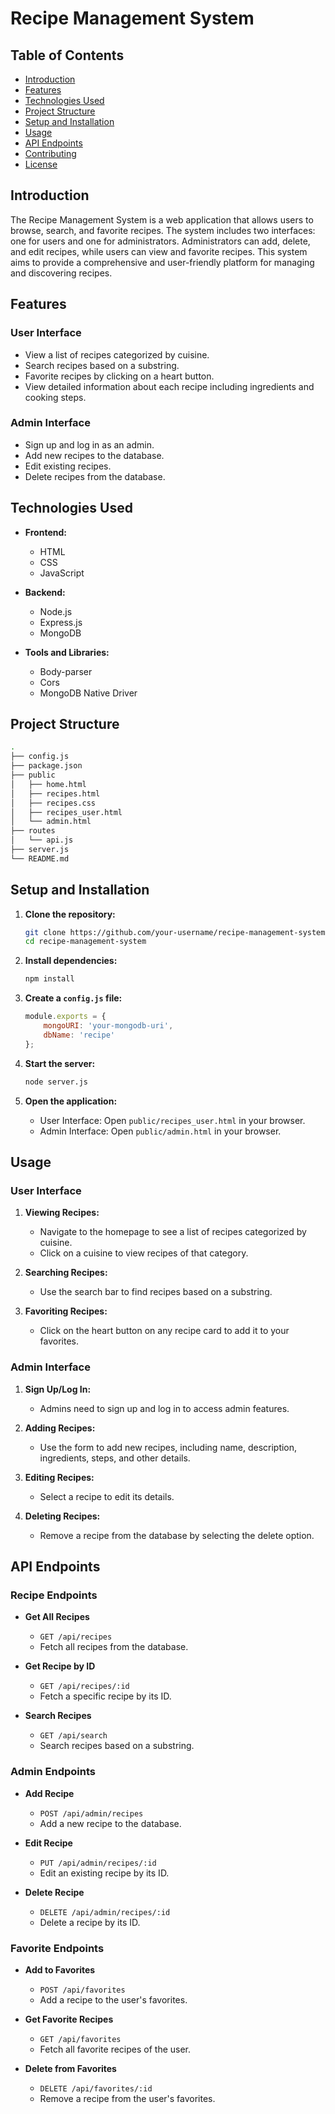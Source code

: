 

# Recipe Management System

## Table of Contents

- [Introduction](#introduction)
- [Features](#features)
- [Technologies Used](#technologies-used)
- [Project Structure](#project-structure)
- [Setup and Installation](#setup-and-installation)
- [Usage](#usage)
- [API Endpoints](#api-endpoints)
- [Contributing](#contributing)
- [License](#license)

## Introduction

The Recipe Management System is a web application that allows users to browse, search, and favorite recipes. The system includes two interfaces: one for users and one for administrators. Administrators can add, delete, and edit recipes, while users can view and favorite recipes. This system aims to provide a comprehensive and user-friendly platform for managing and discovering recipes.

## Features

### User Interface
- View a list of recipes categorized by cuisine.
- Search recipes based on a substring.
- Favorite recipes by clicking on a heart button.
- View detailed information about each recipe including ingredients and cooking steps.

### Admin Interface
- Sign up and log in as an admin.
- Add new recipes to the database.
- Edit existing recipes.
- Delete recipes from the database.

## Technologies Used

- **Frontend:**
  - HTML
  - CSS
  - JavaScript

- **Backend:**
  - Node.js
  - Express.js
  - MongoDB

- **Tools and Libraries:**
  - Body-parser
  - Cors
  - MongoDB Native Driver

## Project Structure

```bash
.
├── config.js
├── package.json
├── public
│   ├── home.html
│   ├── recipes.html
│   ├── recipes.css
│   ├── recipes_user.html
│   └── admin.html
├── routes
│   └── api.js
├── server.js
└── README.md
```

## Setup and Installation

1. **Clone the repository:**
   ```sh
   git clone https://github.com/your-username/recipe-management-system.git
   cd recipe-management-system
   ```

2. **Install dependencies:**
   ```sh
   npm install
   ```

3. **Create a `config.js` file:**
   ```javascript
   module.exports = {
       mongoURI: 'your-mongodb-uri',
       dbName: 'recipe'
   };
   ```

4. **Start the server:**
   ```sh
   node server.js
   ```

5. **Open the application:**
   - User Interface: Open `public/recipes_user.html` in your browser.
   - Admin Interface: Open `public/admin.html` in your browser.

## Usage

### User Interface

1. **Viewing Recipes:**
   - Navigate to the homepage to see a list of recipes categorized by cuisine.
   - Click on a cuisine to view recipes of that category.

2. **Searching Recipes:**
   - Use the search bar to find recipes based on a substring.

3. **Favoriting Recipes:**
   - Click on the heart button on any recipe card to add it to your favorites.

### Admin Interface

1. **Sign Up/Log In:**
   - Admins need to sign up and log in to access admin features.

2. **Adding Recipes:**
   - Use the form to add new recipes, including name, description, ingredients, steps, and other details.

3. **Editing Recipes:**
   - Select a recipe to edit its details.

4. **Deleting Recipes:**
   - Remove a recipe from the database by selecting the delete option.

## API Endpoints

### Recipe Endpoints

- **Get All Recipes**
  - `GET /api/recipes`
  - Fetch all recipes from the database.

- **Get Recipe by ID**
  - `GET /api/recipes/:id`
  - Fetch a specific recipe by its ID.

- **Search Recipes**
  - `GET /api/search`
  - Search recipes based on a substring.

### Admin Endpoints

- **Add Recipe**
  - `POST /api/admin/recipes`
  - Add a new recipe to the database.

- **Edit Recipe**
  - `PUT /api/admin/recipes/:id`
  - Edit an existing recipe by its ID.

- **Delete Recipe**
  - `DELETE /api/admin/recipes/:id`
  - Delete a recipe by its ID.

### Favorite Endpoints

- **Add to Favorites**
  - `POST /api/favorites`
  - Add a recipe to the user's favorites.

- **Get Favorite Recipes**
  - `GET /api/favorites`
  - Fetch all favorite recipes of the user.

- **Delete from Favorites**
  - `DELETE /api/favorites/:id`
  - Remove a recipe from the user's favorites.


